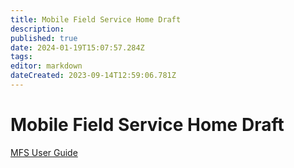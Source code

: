 ```yaml
---
title: Mobile Field Service Home Draft
description: 
published: true
date: 2024-01-19T15:07:57.284Z
tags: 
editor: markdown
dateCreated: 2023-09-14T12:59:06.781Z
---
```


# <div id="test"> Mobile Field Service Home Draft </div>


[MFS User Guide](./MFS/UserGuides)

